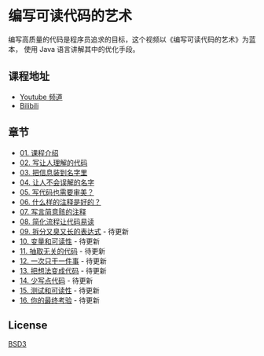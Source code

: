 # 编写可读代码的艺术

编写高质量的代码是程序员追求的目标，这个视频以《编写可读代码的艺术》为蓝本，
使用 Java 语言讲解其中的优化手段。

## 课程地址

- [Youtube 频道](https://www.youtube.com/c/biezhi)
- [Bilibili](https://space.bilibili.com/33165125)

## 章节

- [01. 课程介绍](https://youtu.be/SNYwZ1l9blc)
- [02. 写让人理解的代码](https://youtu.be/GYTgrSQO8fs)
- [03. 把信息装到名字里](https://youtu.be/aEj9YF8uxts)
- [04. 让人不会误解的名字](https://youtu.be/ssuSlE3gSxc)
- [05. 写代码也需要审美？](https://youtu.be/X6OIaGhCt1s)
- [06. 什么样的注释是好的？](https://youtu.be/C1g0xLfwD74)
- [07. 写言简意赅的注释](https://youtu.be/yR2aXO0doRk)
- [08. 简化流程让代码易读](https://youtu.be/v6A231LCdAQ)
- [09. 拆分又臭又长的表达式](#) - 待更新
- [10. 变量和可读性](#) - 待更新
- [11. 抽取无关的代码](#) - 待更新
- [12. 一次只干一件事](#) - 待更新
- [13. 把想法变成代码](#) - 待更新
- [14. 少写点代码](#) - 待更新
- [15. 测试和可读性](#) - 待更新
- [16. 你的最终考验](#) - 待更新

## License

[BSD3](LICENSE)

